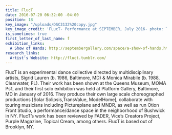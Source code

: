 ```yaml
---
title: FlucT
date: 2016-07-20 06:32:00 -04:00
position: 18
key_image: "/uploads/DSC3132%20copy.jpg"
key_image_credit: 'FLucT- Performance at SEPTEMBER, July 2016- photo: Tomm Roeschlein'
is_sometimes: true
first_letter_of_last_name: f
exhibition_links:
  A Show of Hands: http://septembergallery.com/space/a-show-of-hands.html
research_links:
  Artist's Website: http://fluct.tumblr.com/
---
```


FlucT is an experimental dance collective directed by multidisciplinary artists, Sigrid Lauren (b. 1986, Baltimore, MD) & Monica Mirabile (b. 1988, Clearwater, FL). Their work has been shown at the Queens Museum, MOMA Ps1, and their first solo exhibition was held at Platform Gallery, Baltimore, MD in January of 2016. They produce their own large scale choreographed productions [Solar Solipsis,TransValue, ModelHome], collaborate with touring musicians including Pictureplane and MNDR, as well as run Otion Front Studio, a performance/dance space in the neighborhood of Bushwick in NY. FlucT’s work has been reviewed by FADER, Vice’s Creators Project, Purple Magazine, Topical Cream, among others. FlucT is based out of Brooklyn, NY. 